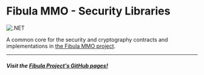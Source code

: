 # Fibula MMO - Security Libraries

![.NET](https://github.com/fibula-mmo/fibula-security/workflows/.NET/badge.svg)

A common core for the security and cryptography contracts and implementations in [the Fibula MMO project](https://github.com/fibula-mmo).

---

##### Visit the [Fibula Project's GitHub pages!](https://fibula-mmo.github.io/)
